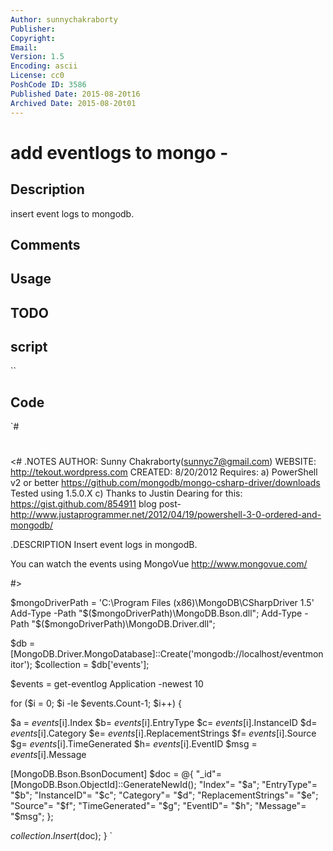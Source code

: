 ```yaml
---
Author: sunnychakraborty
Publisher: 
Copyright: 
Email: 
Version: 1.5
Encoding: ascii
License: cc0
PoshCode ID: 3586
Published Date: 2015-08-20t16
Archived Date: 2015-08-20t01
---
```


# add eventlogs to mongo - 

## Description

insert event logs to mongodb.

## Comments



## Usage



## TODO



## script

``

## Code

`#
 #
 <#
 .NOTES
 AUTHOR: Sunny Chakraborty(sunnyc7@gmail.com)
 WEBSITE: http://tekout.wordpress.com
 CREATED: 8/20/2012
 Requires: 
 a) PowerShell v2 or better
 https://github.com/mongodb/mongo-csharp-driver/downloads
 Tested using 1.5.0.X
 c) Thanks to Justin Dearing for this: 
 https://gist.github.com/854911
 blog post- http://www.justaprogrammer.net/2012/04/19/powershell-3-0-ordered-and-mongodb/
 
 .DESCRIPTION
 Insert event logs in mongodB.
 
 You can watch the events using MongoVue
 http://www.mongovue.com/
 
 #>
 
 $mongoDriverPath = 'C:\Program Files (x86)\MongoDB\CSharpDriver 1.5'
 Add-Type -Path "$($mongoDriverPath)\MongoDB.Bson.dll";
 Add-Type -Path "$($mongoDriverPath)\MongoDB.Driver.dll";
 
 $db = [MongoDB.Driver.MongoDatabase]::Create('mongodb://localhost/eventmonitor');
 $collection = $db['events'];
 
 $events = get-eventlog Application -newest 10
 
 for ($i = 0; $i -le $events.Count-1; $i++) {
 
 
 $a = $events[$i].Index
 $b= $events[$i].EntryType
 $c= $events[$i].InstanceID
 $d= $events[$i].Category
 $e= $events[$i].ReplacementStrings
 $f= $events[$i].Source
 $g= $events[$i].TimeGenerated
 $h= $events[$i].EventID
 $msg = $events[$i].Message
 
 [MongoDB.Bson.BsonDocument] $doc = @{
     "_id"= [MongoDB.Bson.ObjectId]::GenerateNewId();
     "Index"= "$a";
     "EntryType"= "$b";
     "InstanceID"= "$c";
     "Category"= "$d";
     "ReplacementStrings"= "$e";
     "Source"= "$f";
     "TimeGenerated"= "$g";
     "EventID"= "$h";
     "Message"= "$msg";
     };
 
 $collection.Insert($doc);
 }
`

